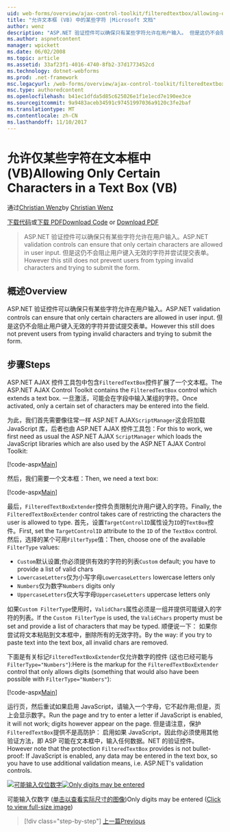 ```yaml
---
uid: web-forms/overview/ajax-control-toolkit/filteredtextbox/allowing-only-certain-characters-in-a-text-box-vb
title: "允许文本框 (VB) 中的某些字符 |Microsoft 文档"
author: wenz
description: "ASP.NET 验证控件可以确保只有某些字符允许在用户输入。 但是这仍不会阻止用户键入无效..."
ms.author: aspnetcontent
manager: wpickett
ms.date: 06/02/2008
ms.topic: article
ms.assetid: 33af23f1-4016-4740-8fb2-37d1773452cd
ms.technology: dotnet-webforms
ms.prod: .net-framework
msc.legacyurl: /web-forms/overview/ajax-control-toolkit/filteredtextbox/allowing-only-certain-characters-in-a-text-box-vb
msc.type: authoredcontent
ms.openlocfilehash: b41ec1dfda5d85c625026e1f1e1ecd7e190ee3ce
ms.sourcegitcommit: 9a9483aceb34591c97451997036a9120c3fe2baf
ms.translationtype: MT
ms.contentlocale: zh-CN
ms.lasthandoff: 11/10/2017
---
```

<a name="allowing-only-certain-characters-in-a-text-box-vb"></a><span data-ttu-id="9bafd-104">允许仅某些字符在文本框中 (VB)</span><span class="sxs-lookup"><span data-stu-id="9bafd-104">Allowing Only Certain Characters in a Text Box (VB)</span></span>
====================
<span data-ttu-id="9bafd-105">通过[Christian Wenz](https://github.com/wenz)</span><span class="sxs-lookup"><span data-stu-id="9bafd-105">by [Christian Wenz](https://github.com/wenz)</span></span>

<span data-ttu-id="9bafd-106">[下载代码](http://download.microsoft.com/download/4/c/2/4c2def7a-0d23-4055-91f9-1f18504167d7/FilteredTextBox0.vb.zip)或[下载 PDF](http://download.microsoft.com/download/b/6/a/b6ae89ee-df69-4c87-9bfb-ad1eb2b23373/filteredtextbox0VB.pdf)</span><span class="sxs-lookup"><span data-stu-id="9bafd-106">[Download Code](http://download.microsoft.com/download/4/c/2/4c2def7a-0d23-4055-91f9-1f18504167d7/FilteredTextBox0.vb.zip) or [Download PDF](http://download.microsoft.com/download/b/6/a/b6ae89ee-df69-4c87-9bfb-ad1eb2b23373/filteredtextbox0VB.pdf)</span></span>

> <span data-ttu-id="9bafd-107">ASP.NET 验证控件可以确保只有某些字符允许在用户输入。</span><span class="sxs-lookup"><span data-stu-id="9bafd-107">ASP.NET validation controls can ensure that only certain characters are allowed in user input.</span></span> <span data-ttu-id="9bafd-108">但是这仍不会阻止用户键入无效的字符并尝试提交表单。</span><span class="sxs-lookup"><span data-stu-id="9bafd-108">However this still does not prevent users from typing invalid characters and trying to submit the form.</span></span>


## <a name="overview"></a><span data-ttu-id="9bafd-109">概述</span><span class="sxs-lookup"><span data-stu-id="9bafd-109">Overview</span></span>

<span data-ttu-id="9bafd-110">ASP.NET 验证控件可以确保只有某些字符允许在用户输入。</span><span class="sxs-lookup"><span data-stu-id="9bafd-110">ASP.NET validation controls can ensure that only certain characters are allowed in user input.</span></span> <span data-ttu-id="9bafd-111">但是这仍不会阻止用户键入无效的字符并尝试提交表单。</span><span class="sxs-lookup"><span data-stu-id="9bafd-111">However this still does not prevent users from typing invalid characters and trying to submit the form.</span></span>

## <a name="steps"></a><span data-ttu-id="9bafd-112">步骤</span><span class="sxs-lookup"><span data-stu-id="9bafd-112">Steps</span></span>

<span data-ttu-id="9bafd-113">ASP.NET AJAX 控件工具包中包含`FilteredTextBox`控件扩展了一个文本框。</span><span class="sxs-lookup"><span data-stu-id="9bafd-113">The ASP.NET AJAX Control Toolkit contains the `FilteredTextBox` control which extends a text box.</span></span> <span data-ttu-id="9bafd-114">一旦激活，可能会在字段中输入某组的字符。</span><span class="sxs-lookup"><span data-stu-id="9bafd-114">Once activated, only a certain set of characters may be entered into the field.</span></span>

<span data-ttu-id="9bafd-115">为此，我们首先需要像往常一样 ASP.NET AJAX`ScriptManager`这会将加载 JavaScript 库，后者也由 ASP.NET AJAX 控件工具包：</span><span class="sxs-lookup"><span data-stu-id="9bafd-115">For this to work, we first need as usual the ASP.NET AJAX `ScriptManager` which loads the JavaScript libraries which are also used by the ASP.NET AJAX Control Toolkit:</span></span>

[!code-aspx[Main](allowing-only-certain-characters-in-a-text-box-vb/samples/sample1.aspx)]

<span data-ttu-id="9bafd-116">然后，我们需要一个文本框：</span><span class="sxs-lookup"><span data-stu-id="9bafd-116">Then, we need a text box:</span></span>

[!code-aspx[Main](allowing-only-certain-characters-in-a-text-box-vb/samples/sample2.aspx)]

<span data-ttu-id="9bafd-117">最后，`FilteredTextBoxExtender`控件负责限制允许用户键入的字符。</span><span class="sxs-lookup"><span data-stu-id="9bafd-117">Finally, the `FilteredTextBoxExtender` control takes care of restricting the characters the user is allowed to type.</span></span> <span data-ttu-id="9bafd-118">首先，设置`TargetControlID`属性设为`ID`的`TextBox`控件。</span><span class="sxs-lookup"><span data-stu-id="9bafd-118">First, set the `TargetControlID` attribute to the `ID` of the `TextBox` control.</span></span> <span data-ttu-id="9bafd-119">然后，选择的某个可用`FilterType`值：</span><span class="sxs-lookup"><span data-stu-id="9bafd-119">Then, choose one of the available `FilterType` values:</span></span>

- <span data-ttu-id="9bafd-120">`Custom`默认设置;你必须提供有效的字符的列表</span><span class="sxs-lookup"><span data-stu-id="9bafd-120">`Custom` default; you have to provide a list of valid chars</span></span>
- <span data-ttu-id="9bafd-121">`LowercaseLetters`仅为小写字母</span><span class="sxs-lookup"><span data-stu-id="9bafd-121">`LowercaseLetters` lowercase letters only</span></span>
- <span data-ttu-id="9bafd-122">`Numbers`仅为数字</span><span class="sxs-lookup"><span data-stu-id="9bafd-122">`Numbers` digits only</span></span>
- <span data-ttu-id="9bafd-123">`UppercaseLetters`仅大写字母</span><span class="sxs-lookup"><span data-stu-id="9bafd-123">`UppercaseLetters` uppercase letters only</span></span>

<span data-ttu-id="9bafd-124">如果`Custom FilterType`使用时，`ValidChars`属性必须是一组并提供可能键入的字符的列表。</span><span class="sxs-lookup"><span data-stu-id="9bafd-124">If the `Custom FilterType` is used, the `ValidChars` property must be set and provide a list of characters that may be typed.</span></span> <span data-ttu-id="9bafd-125">顺便说一下： 如果你尝试将文本粘贴到文本框中，删除所有的无效字符。</span><span class="sxs-lookup"><span data-stu-id="9bafd-125">By the way: if you try to paste text into the text box, all invalid chars are removed.</span></span>

<span data-ttu-id="9bafd-126">下面是有关标记`FilteredTextBoxExtender`仅允许数字的控件 (这也已经可能与`FilterType="Numbers"`):</span><span class="sxs-lookup"><span data-stu-id="9bafd-126">Here is the markup for the `FilteredTextBoxExtender` control that only allows digits (something that would also have been possible with `FilterType="Numbers"`):</span></span>

[!code-aspx[Main](allowing-only-certain-characters-in-a-text-box-vb/samples/sample3.aspx)]

<span data-ttu-id="9bafd-127">运行页，然后重试如果启用 JavaScript，请输入一个字母，它不起作用;但是，页上会显示数字。</span><span class="sxs-lookup"><span data-stu-id="9bafd-127">Run the page and try to enter a letter if JavaScript is enabled, it will not work; digits however appear on the page.</span></span> <span data-ttu-id="9bafd-128">但是请注意，保护`FilteredTextBox`提供不是高防护： 启用如果 JavaScript，因此你必须使用其他验证方法，即 ASP 可能在文本框中，输入任何数据。NET 的验证控件。</span><span class="sxs-lookup"><span data-stu-id="9bafd-128">However note that the protection `FilteredTextBox` provides is not bullet-proof: If JavaScript is enabled, any data may be entered in the text box, so you have to use additional validation means, i.e. ASP.NET's validation controls.</span></span>


<span data-ttu-id="9bafd-129">[![可能输入仅位数字](allowing-only-certain-characters-in-a-text-box-vb/_static/image2.png)](allowing-only-certain-characters-in-a-text-box-vb/_static/image1.png)</span><span class="sxs-lookup"><span data-stu-id="9bafd-129">[![Only digits may be entered](allowing-only-certain-characters-in-a-text-box-vb/_static/image2.png)](allowing-only-certain-characters-in-a-text-box-vb/_static/image1.png)</span></span>

<span data-ttu-id="9bafd-130">可能输入仅数字 ([单击以查看实际尺寸的图像](allowing-only-certain-characters-in-a-text-box-vb/_static/image3.png))</span><span class="sxs-lookup"><span data-stu-id="9bafd-130">Only digits may be entered ([Click to view full-size image](allowing-only-certain-characters-in-a-text-box-vb/_static/image3.png))</span></span>

>[!div class="step-by-step"]
[<span data-ttu-id="9bafd-131">上一篇</span><span class="sxs-lookup"><span data-stu-id="9bafd-131">Previous</span></span>](allowing-only-certain-characters-in-a-text-box-cs.md)
